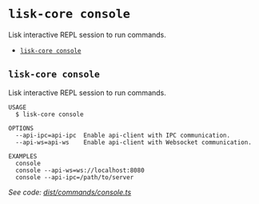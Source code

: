 `lisk-core console`
===================

Lisk interactive REPL session to run commands.

* [`lisk-core console`](#lisk-core-console)

## `lisk-core console`

Lisk interactive REPL session to run commands.

```
USAGE
  $ lisk-core console

OPTIONS
  --api-ipc=api-ipc  Enable api-client with IPC communication.
  --api-ws=api-ws    Enable api-client with Websocket communication.

EXAMPLES
  console
  console --api-ws=ws://localhost:8080
  console --api-ipc=/path/to/server
```

_See code: [dist/commands/console.ts](https://github.com/LiskHQ/lisk-core/blob/v4.0.0-beta.3/dist/commands/console.ts)_

